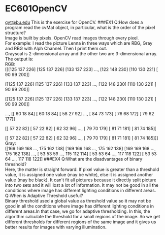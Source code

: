 # EC601OpenCV
gyt@bu.edu
This is the exercise for OpenCV. 
###EX1
Q:How does a program read the cvMat object, in particular, what is the order of the pixel structure?<br>
Image is built by pixels. OpenCV read images through every pixel.<br>
For example:
I read the picture Lenna in three ways which are RBG, Gray and RBG with Alph Channel. Then I print them out.<br>
Grayscal is 2-dimensional array and the other two are 3-dimensional array.<br>
The output is:<br>
RGB:<br>
[[[125 137 226]
  [125 137 226]
  [133 137 223]
  ..., 
  [122 148 230]
  [110 130 221]
  [ 90  99 200]]

 [[125 137 226]
  [125 137 226]
  [133 137 223]
  ..., 
  [122 148 230]
  [110 130 221]
  [ 90  99 200]]

 [[125 137 226]
  [125 137 226]
  [133 137 223]
  ..., 
  [122 148 230]
  [110 130 221]
  [ 90  99 200]]

 ..., 
 [[ 60  18  84]
  [ 60  18  84]
  [ 58  27  92]
  ..., 
  [ 84  73 173]
  [ 76  68 172]
  [ 79  62 177]]

 [[ 57  22  82]
  [ 57  22  82]
  [ 62  32  96]
  ..., 
  [ 79  70 179]
  [ 81  71 181]
  [ 81  74 185]]

 [[ 57  22  82]
  [ 57  22  82]
  [ 62  32  96]
  ..., 
  [ 79  70 179]
  [ 81  71 181]
  [ 81  74 185]]]
  Gray:<br>
  [[169 169 168 ..., 175 162 138]
 [169 169 168 ..., 175 162 138]
 [169 169 168 ..., 175 162 138]
 ..., 
 [ 53  53  59 ..., 115 112 114]
 [ 53  53  64 ..., 117 118 122]
 [ 53  53  64 ..., 117 118 122]]
###EX4
Q:What are the disadvantages of binary threshold?<br>
Here, the matter is straight forward. If pixel value is greater than a threshold value, it is assigned one value (may be white), else it is assigned another value (may be black). It can't fit all pictures because it directly split picture into two sets and it will lost a lot of information. It may not be good in all the conditions where image has different lighting conditions in different areas.<br>
Q:When is Adaptive Threshold useful?<br>
Binary threshold used a global value as threshold value so it may not be good in all the conditions where image has different lighting conditions in different areas.In that case, we go for adaptive thresholding. In this, the algorithm calculate the threshold for a small regions of the image. So we get different thresholds for different regions of the same image and it gives us better results for images with varying illumination.<br>
